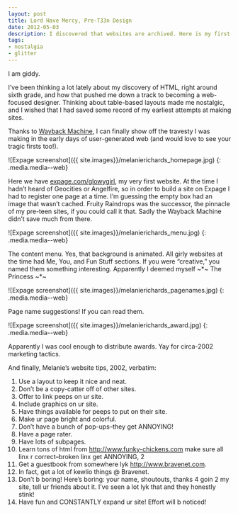 ```yaml
---
layout: post
title: Lord Have Mercy, Pre-T33n Design
date: 2012-05-03
description: I discovered that websites are archived. Here is my first website from when I was in 5th grade.
tags:
- nostalgia
- glitter
---
```


I am giddy.

I’ve been thinking a lot lately about my discovery of HTML, right around sixth grade, and how that pushed me down a track to becoming a web-focused designer. Thinking about table-based layouts made me nostalgic, and I wished that I had saved some record of my earliest attempts at making sites.

Thanks to [Wayback Machine](http://web.archive.org), I can finally show off the travesty I was making in the early days of user-generated web (and would love to see your tragic firsts too!).

![Expage screenshot]({{ site.images}}/melanierichards_homepage.jpg)
{: .media.media--web}

Here we have [expage.com/glowygirl](http://web.archive.org/web/20021008041711/http://www.expage.com/glowygirl ), my very first website. At the time I hadn’t heard of Geocities or Angelfire, so in order to build a site on Expage I had to register one page at a time. I’m guessing the empty box had an image that wasn’t cached. Fruity Raindrops was the successor, the pinnacle of my pre-teen sites, if you could call it that. Sadly the Wayback Machine didn’t save much from there.

![Expage screenshot]({{ site.images}}/melanierichards_menu.jpg)
{: .media.media--web}

The content menu. Yes, that background is animated. All girly websites at the time had Me, You, and Fun Stuff sections. If you were “creative,” you named them something interesting. Apparently I deemed myself ~*~ The Princess ~*~

![Expage screenshot]({{ site.images}}/melanierichards_pagenames.jpg)
{: .media.media--web}

Page name suggestions! If you can read them.

![Expage screenshot]({{ site.images}}/melanierichards_award.jpg)
{: .media.media--web}

Apparently I was cool enough to distribute awards. Yay for circa-2002 marketing tactics.

And finally, Melanie’s website tips, 2002, verbatim:

1. Use a layout to keep it nice and neat.
2. Don’t be a copy-catter off of other sites.
3. Offer to link peeps on ur site.
4. Include graphics on ur site.
5. Have things available for peeps to put on their site.
6. Make ur page bright and colorful.
7. Don’t have a bunch of pop-ups–they get ANNOYING!
8. Have a page rater.
9. Have lots of subpages.
10. Learn tons of html from http://www.funky-chickens.com make sure all linx r correct–broken linx get ANNOYING, 2
11. Get a guestbook from somewhere lyk http://www.bravenet.com.
12. In fact, get a lot of kewlio things @ Bravenet.
13. Don’t b boring! Here’s boring: your name, shoutouts, thanks 4 goin 2 my site, tell ur friends about it. I’ve seen a lot lyk that and they honestly stink!
14. Have fun and CONSTANTLY expand ur site! Effort will b noticed!
